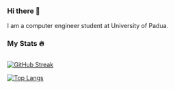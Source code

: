 ### Hi there 👋
I am a computer engineer student at University of Padua.

### My Stats :fire: 
<img src="https://komarev.com/ghpvc/?username=Sproc01&style=flat-square&color=blue" alt=""/>

[![GitHub Streak](http://github-readme-streak-stats.herokuapp.com?user=Sproc01&theme=transparent&hide_border=true&hide_current_streak=true)](https://git.io/streak-stats)

[![Top Langs](https://github-readme-stats.vercel.app/api/top-langs/?username=Sproc01)](https://github.com/anuraghazra/github-readme-stats)
<!--
**Sproc01/Sproc01** is a ✨ _special_ ✨ repository because its `README.md` (this file) appears on your GitHub profile.

Here are some ideas to get you started:

- 🔭 I’m currently working on ...
- 🌱 I’m currently learning ...
- 👯 I’m looking to collaborate on ...
- 🤔 I’m looking for help with ...
- 💬 Ask me about ...
- 📫 How to reach me: ...
- 😄 Pronouns: ...
- ⚡ Fun fact: ...
-->
